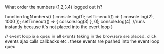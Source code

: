 What order the numbers (1,2,3,4) logged out in?


function logNumbers() {
  console.log(1);
  setTimeout(() => { console.log(2), 1000 });
  setTimeout(() => { console.log(3) }, 0);
  console.log(4); //runs instantly because it's not placed into the event loop
}


// event loop is a queu in all events taking in the browsers are placed.
click events
ajax calls
callbacks
etc..
these events are pushed into the event loop queu 